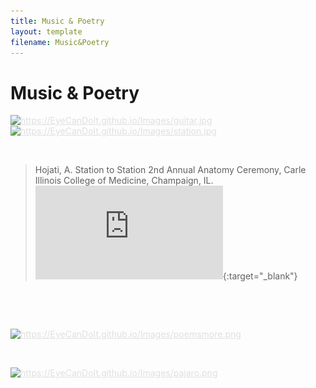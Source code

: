 ```yaml
---
title: Music & Poetry
layout: template
filename: Music&Poetry
---
```


# Music & Poetry


<a href="Music&Poetry" class="btn" style="color:#E0E0E0"><img src="https://EyeCanDoIt.github.io/Images/guitar.jpg" alt="https://EyeCanDoIt.github.io/Images/guitar.jpg" 
loading="lazy"></a> <a href="Music&Poetry" class="btn" style="color:#E0E0E0"><img src="https://EyeCanDoIt.github.io/Images/station.jpg" alt="https://EyeCanDoIt.github.io/Images/station.jpg" 
loading="lazy"></a>

<br>

<object data="./Images/pdfs/Station to Station.pdf" width="1000" height="1000" type='application/pdf'></object>


>Hojati, A. Station to Station 2nd Annual Anatomy Ceremony, Carle Illinois College of Medicine, Champaign, IL.
>[![Station to Station 2nd Annual Anatomy Ceremony](https://github.com/EyeCanDoIt/EyeCanDoIt.github.io/blob/main/Images/pdfs/Station%20to%20Station.pdf)](https://github.com/EyeCanDoIt/EyeCanDoIt.github.io/blob/main/Images/pdfs/Station%20to%20Station.pdf){:target="_blank"}

<br>

<object data="./Images/pdfs/Truth.pdf" width="1000" height="1000" type='application/pdf'></object>

<br>

<a href="Music&Poetry" class="btn" style="color:#E0E0E0"><img src="https://EyeCanDoIt.github.io/Images/poemsmore.png" alt="https://EyeCanDoIt.github.io/Images/poemsmore.png" 
loading="lazy"></a>

<br>

<a href="Music&Poetry" class="btn" style="color:#E0E0E0"><img src="https://EyeCanDoIt.github.io/Images/pajaro.png" alt="https://EyeCanDoIt.github.io/Images/pajaro.png" 
loading="lazy"></a>

<br>

<object data="./Images/pdfs/Susie.pdf" width="1000" height="1000" type='application/pdf'></object>

<br>
